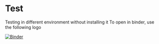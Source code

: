 # Test
Testing in different environment without installing it 
To open in binder, use the following logo


[![Binder](https://mybinder.org/badge_logo.svg)](https://mybinder.org/v2/gh/bibekbhatta/Test/HEAD)
